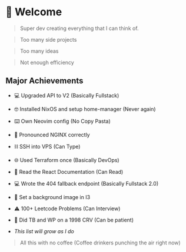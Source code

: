 # 🦸 Welcome

> Super dev creating everything that I can think of.

> Too many side projects

> Too many ideas

> Not enough efficiency 


## Major Achievements
- 💻 Upgraded API to V2 (Basically Fullstack)
  
- 🤓 Installed NixOS and setup home-manager (Never again)
  
- ⌨️ Own Neovim config (No Copy Pasta)

- 🚛 Pronounced NGINX correctly
  
- ⛓️ SSH into VPS (Can Type)

- 🌐 Used Terraform once (Basically DevOps)
  
- 📖 Read the React Documentation (Can Read)

- 💻 Wrote the 404 fallback endpoint (Basically Fullstack 2.0)
  
- 🍚 Set a background image in I3

- ⚠️ 100+ Leetcode Problems (Can Interview)

- 🚙 Did TB and WP on a 1998 CRV (Can be patient)

- *This list will grow as I do*

> All this with no coffee (Coffee drinkers punching the air right now)
